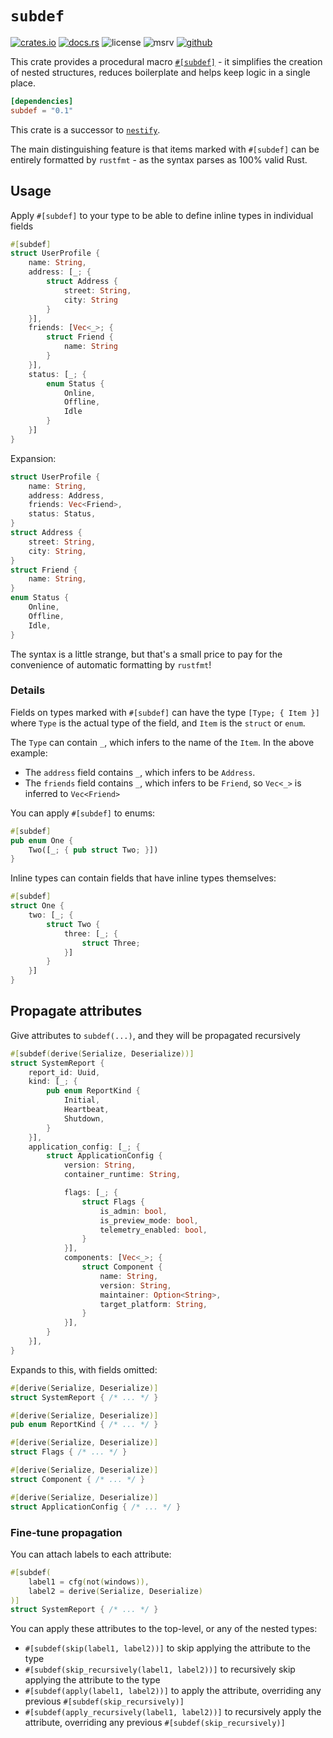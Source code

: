 # `subdef`

<!-- cargo-rdme start -->

[![crates.io](https://img.shields.io/crates/v/subdef?style=flat-square&logo=rust)](https://crates.io/crates/subdef)
[![docs.rs](https://img.shields.io/badge/docs.rs-subdef-blue?style=flat-square&logo=docs.rs)](https://docs.rs/subdef)
![license](https://img.shields.io/badge/license-Apache--2.0_OR_MIT-blue?style=flat-square)
![msrv](https://img.shields.io/badge/msrv-1.65-blue?style=flat-square&logo=rust)
[![github](https://img.shields.io/github/stars/nik-rev/subdef)](https://github.com/nik-rev/subdef)

This crate provides a procedural macro [`#[subdef]`](https://docs.rs/subdef/latest/subdef/attr.subdef.html) - it simplifies the creation of nested
structures, reduces boilerplate and helps keep logic in a single place.

```toml
[dependencies]
subdef = "0.1"
```

This crate is a successor to [`nestify`](https://crates.io/crates/nestify).

The main distinguishing feature is that items marked with `#[subdef]` can be
entirely formatted by `rustfmt` - as the syntax parses as 100% valid Rust.

## Usage

Apply `#[subdef]` to your type to be able to define inline types in individual fields

```rust
#[subdef]
struct UserProfile {
    name: String,
    address: [_; {
        struct Address {
            street: String,
            city: String
        }
    }],
    friends: [Vec<_>; {
        struct Friend {
            name: String
        }
    }],
    status: [_; {
        enum Status {
            Online,
            Offline,
            Idle
        }
    }]
}
```

Expansion:

```rust
struct UserProfile {
    name: String,
    address: Address,
    friends: Vec<Friend>,
    status: Status,
}
struct Address {
    street: String,
    city: String,
}
struct Friend {
    name: String,
}
enum Status {
    Online,
    Offline,
    Idle,
}
```

The syntax is a little strange, but that's a small price to pay for the convenience
of automatic formatting by `rustfmt`!

### Details

Fields on types marked with `#[subdef]` can have the type `[Type; { Item }]` where `Type` is the actual
type of the field, and `Item` is the `struct` or `enum`.

The `Type` can contain `_`, which infers to the name of the `Item`. In the above example:

- The `address` field contains `_`, which infers to be `Address`.
- The `friends` field contains `_`, which infers to be `Friend`,
  so `Vec<_>` is inferred to `Vec<Friend>`

You can apply `#[subdef]` to enums:

```rust
#[subdef]
pub enum One {
    Two([_; { pub struct Two; }])
}
```

Inline types can contain fields that have inline types themselves:

```rust
#[subdef]
struct One {
    two: [_; {
        struct Two {
            three: [_; {
                struct Three;
            }]
        }
    }]
}
```

## Propagate attributes

Give attributes to `subdef(...)`, and they will be propagated recursively

```rust
#[subdef(derive(Serialize, Deserialize))]
struct SystemReport {
    report_id: Uuid,
    kind: [_; {
        pub enum ReportKind {
            Initial,
            Heartbeat,
            Shutdown,
        }
    }],
    application_config: [_; {
        struct ApplicationConfig {
            version: String,
            container_runtime: String,

            flags: [_; {
                struct Flags {
                    is_admin: bool,
                    is_preview_mode: bool,
                    telemetry_enabled: bool,
                }
            }],
            components: [Vec<_>; {
                struct Component {
                    name: String,
                    version: String,
                    maintainer: Option<String>,
                    target_platform: String,
                }
            }],
        }
    }],
}
```

Expands to this, with fields omitted:

```rust
#[derive(Serialize, Deserialize)]
struct SystemReport { /* ... */ }

#[derive(Serialize, Deserialize)]
pub enum ReportKind { /* ... */ }

#[derive(Serialize, Deserialize)]
struct Flags { /* ... */ }

#[derive(Serialize, Deserialize)]
struct Component { /* ... */ }

#[derive(Serialize, Deserialize)]
struct ApplicationConfig { /* ... */ }
```

### Fine-tune propagation

You can attach labels to each attribute:

```rust
#[subdef(
    label1 = cfg(not(windows)),
    label2 = derive(Serialize, Deserialize)
)]
struct SystemReport { /* ... */ }
```

You can apply these attributes to the top-level, or any of the nested types:

- `#[subdef(skip(label1, label2))]` to skip applying the attribute to the type
- `#[subdef(skip_recursively(label1, label2))]` to recursively skip applying the attribute to the type
- `#[subdef(apply(label1, label2))]` to apply the attribute, overriding any previous `#[subdef(skip_recursively)]`
- `#[subdef(apply_recursively(label1, label2))]` to recursively apply the attribute, overriding any previous `#[subdef(skip_recursively)]`

<!-- cargo-rdme end -->
